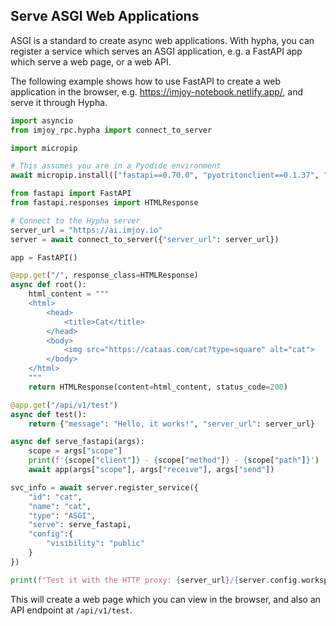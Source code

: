 ## Serve ASGI Web Applications

ASGI is a standard to create async web applications. With hypha, you can register a service which serves an ASGI application, e.g. a FastAPI app which serve a web page, or a web API.

The following example shows how to use FastAPI to create a web application in the browser, e.g. https://imjoy-notebook.netlify.app/, and serve it through Hypha.

```python
import asyncio
from imjoy_rpc.hypha import connect_to_server

import micropip

# This assumes you are in a Pyodide environment
await micropip.install(["fastapi==0.70.0", "pyotritonclient==0.1.37", "numpy", "imageio", "Pillow", "matplotlib"])

from fastapi import FastAPI
from fastapi.responses import HTMLResponse

# Connect to the Hypha server
server_url = "https://ai.imjoy.io"
server = await connect_to_server({"server_url": server_url})

app = FastAPI()

@app.get("/", response_class=HTMLResponse)
async def root():
    html_content = """
    <html>
        <head>
            <title>Cat</title>
        </head>
        <body>
            <img src="https://cataas.com/cat?type=square" alt="cat">
        </body>
    </html>
    """
    return HTMLResponse(content=html_content, status_code=200)

@app.get("/api/v1/test")
async def test():
    return {"message": "Hello, it works!", "server_url": server_url}

async def serve_fastapi(args):
    scope = args["scope"]
    print(f'{scope["client"]} - {scope["method"]} - {scope["path"]}')
    await app(args["scope"], args["receive"], args["send"])

svc_info = await server.register_service({
    "id": "cat",
    "name": "cat",
    "type": "ASGI",
    "serve": serve_fastapi,
    "config":{
        "visibility": "public"
    }
})

print(f"Test it with the HTTP proxy: {server_url}/{server.config.workspace}/apps/{svc_info['id'].split(':')[1]}")
```

This will create a web page which you can view in the browser, and also an API endpoint at `/api/v1/test`.
